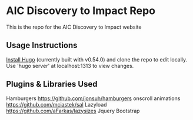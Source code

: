 # AIC Discovery to Impact Repo
This is the repo for the AIC Discovery to Impact website

## Usage Instructions
[Install Hugo](https://gohugo.io/) (currently built with v0.54.0) and clone the repo to edit locally. Use 'hugo server' at localhost:1313 to view changes.

## Plugins & Libraries Used
Hamburgers
https://github.com/jonsuh/hamburgers
onscroll animations
https://github.com/mciastek/sal
Lazyload
https://github.com/aFarkas/lazysizes
Jquery
Bootstrap

